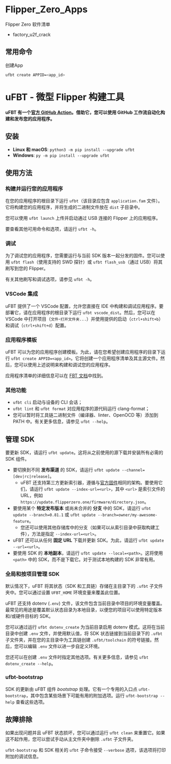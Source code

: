 # Flipper_Zero_Apps

Flipper Zero 软件清单

 - factory_u2f_crack

## 常用命令

创建App

```sh
ufbt create APPID=<app_id>
```


# uFBT - 微型 Flipper 构建工具


**uFBT 有一个[官方 GitHub Action](https://github.com/marketplace/actions/build-flipper-application-package-fap)。借助它，您可以使用 GitHub 工作流自动化构建和发布您的应用程序。**

## 安装

- **Linux 和 macOS**: `python3 -m pip install --upgrade ufbt`
- **Windows**: `py -m pip install --upgrade ufbt`

## 使用方法

### 构建并运行您的应用程序

在您的应用程序的根目录下运行 `ufbt`（该目录应包含 `application.fam` 文件）。它将构建您的应用程序，并将生成的二进制文件放在 `dist` 子目录中。

您可以使用 `ufbt launch` 上传并启动通过 USB 连接的 Flipper 上的应用程序。

要查看其他可用命令和选项，请运行 `ufbt -h`。

### 调试

为了调试您的应用程序，您需要运行与当前 SDK 版本一起分发的固件。您可以使用 `ufbt flash`（使用支持的 SWD 探针）或 `ufbt flash_usb`（通过 USB）将其刷写到您的 Flipper。

有关其他刷写和调试选项，请参见 `ufbt -h`。

### VSCode 集成

uFBT 提供了一个 VSCode 配置，允许您直接在 IDE 中构建和调试应用程序。要部署它，请在应用程序的根目录下运行 `ufbt vscode_dist`。然后，您可以在 VSCode 中打开项目（`文件`-`打开文件夹...`）并使用提供的启动（`ctrl+shift+b`）和调试（`ctrl+shift+d`）配置。

### 应用程序模板

uFBT 可以为您的应用程序创建模板。为此，请在您希望创建应用程序的目录下运行 `ufbt create APPID=<app_id>`。它将创建一个应用程序清单及其主源文件。然后，您可以使用上述说明来构建和调试您的应用程序。

应用程序清单的详细信息可以在 [FBT 文档](https://github.com/flipperdevices/flipperzero-firmware/blob/dev/documentation/AppManifests.md)中找到。

### 其他功能

- `ufbt cli` 启动与设备的 CLI 会话；
- `ufbt lint` 和 `ufbt format` 对应用程序的源代码运行 clang-format；
- 您可以暂时将工具链二进制文件（编译器、linter、OpenOCD 等）添加到 PATH 中。有关更多信息，请参见 `ufbt --help`。

## 管理 SDK

要更新 SDK，请运行 `ufbt update`。这将从之前使用的源下载并安装所有必需的 SDK 组件。

- 要切换到不同 **发布渠道** 的 SDK，请运行 `ufbt update --channel=[dev|rc|release]`。
    - uFBT 还支持第三方更新索引器，遵循与[官方固件](https://github.com/flipperdevices/flipperzero-firmware)相同的架构。要使用它们，请运行 `ufbt update --index-url=<url>`，其中 `<url>` 是索引文件的 URL，例如 `https://update.flipperzero.one/firmware/directory.json`。
- 要使用某个 **特定发布版本** 或尚未合并的 **分支** 中的 SDK，请运行 `ufbt update --branch=0.81.1` 或 `ufbt update --branch=owner/my-awesome-feature`。
    - 您还可以使用其他存储库中的分支（如果可以从索引目录中获取构建工件），方法是指定 `--index-url=<url>`。
- uFBT 还可以从任何 **固定 URL** 下载并更新 SDK。为此，请运行 `ufbt update --url=<url>`。
- 要使用 SDK 的 **本地副本**，请运行 `ufbt update --local=<path>`。这将使用 `<path>` 中的 SDK，而不是下载它。对于测试本地构建的 SDK 非常有用。

### 全局和按项目管理 SDK

默认情况下，uFBT 将其状态（SDK 和工具链）存储在主目录下的 `.ufbt` 子文件夹中。您可以通过设置 `UFBT_HOME` 环境变量来覆盖此位置。

uFBT 还支持 dotenv (`.env`) 文件，该文件包含当前目录中项目的环境变量覆盖。最常见的用途是覆盖默认状态目录为本地目录，以便您的项目可以使用特定版本和/或硬件目标的 SDK。

您可以通过运行 `ufbt dotenv_create` 为当前目录启用 dotenv 模式。这将在当前目录中创建 `.env` 文件，并使用默认值，将 SDK 状态链接到当前目录下的 `.ufbt` 子文件夹，并在您的主目录中为工具链创建 `.ufbt/toolchain` 的符号链接。然后，您可以编辑 `.env` 文件以进一步自定义环境。

您还可以在创建 `.env` 文件时指定其他选项。有关更多信息，请参见 `ufbt dotenv_create --help`。

### ufbt-bootstrap

SDK 的更新由 uFBT 组件 _bootstrap_ 处理。它有一个专用的入口点 `ufbt-bootstrap`，其中包含某些场景下可能有用的附加选项。运行 `ufbt-bootstrap --help` 查看这些选项。

## 故障排除

如果出现问题并且 uFBT 状态损坏，您可以通过运行 `ufbt clean` 来重置它。如果这不起作用，您可以尝试手动从主文件夹中删除 `.ufbt` 子文件夹。

`ufbt-bootstrap` 和 SDK 相关的 `ufbt` 子命令接受 `--verbose` 选项，该选项将打印附加的调试信息。